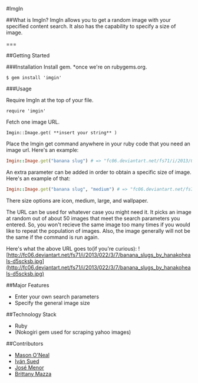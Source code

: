 #ImgIn

##What is ImgIn?
ImgIn allows you to get a random image with your specified content search. It also has the capability to specify a size of image. 

===

##Getting Started

###Installation
Install gem. *once we're on rubygems.org.

```
$ gem install 'imgin'
```

###Usage

Require ImgIn at the top of your file.

```
require 'imgin'
```

Fetch one image URL.

```
Imgin::Image.get( **insert your string** )
```

Place the Imgin get command anywhere in your ruby code that you need an image url. Here's an example: 

```ruby
Imgin::Image.get("banana slug") # => "fc06.deviantart.net/fs71/i/2013/022/3/7/banana_slugs_by_hanakoheals-d5scksb.jpg"
```

An extra parameter can be added in order to obtain a specific size of image. Here's an example of that:

```ruby
Imgin::Image.get("banana slug", "medium") # => "fc06.deviantart.net/fs71/i/2013/022/3/7/banana_slugs_by_hanakoheals-d5scksb.jpg"
```

There size options are icon, medium, large, and wallpaper.

The URL can be used for whatever case you might need it. It picks an image at random out of about 50 images that meet the search parameters you entered. So, you won't recieve the same image too many times if you would like to repeat the population of images. Also, the image generally will not be the same if the command is run again. 

Here's what the above URL goes to(if you're curious):
![http://fc06.deviantart.net/fs71/i/2013/022/3/7/banana_slugs_by_hanakoheals-d5scksb.jpg](http://fc06.deviantart.net/fs71/i/2013/022/3/7/banana_slugs_by_hanakoheals-d5scksb.jpg)

##Major Features
- Enter your own search parameters
- Specify the general image size

##Technology Stack
- Ruby
- (Nokogiri gem used for scraping yahoo images)

##Contributors
- [Mason O'Neal](https://github.com/MasonONeal)
- [Iván Sued](https://github.com/thefenry)
- [José Menor](https://github.com/menor)
- [Brittany Mazza](https://github.com/LadyMozzarella)


